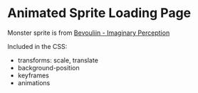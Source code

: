 # Animated Sprite Loading Page

Monster sprite is from [Bevouliin - Imaginary Perception](https://bevouliin.com/)

Included in the CSS:
- transforms: scale, translate
- background-position
- keyframes
- animations
